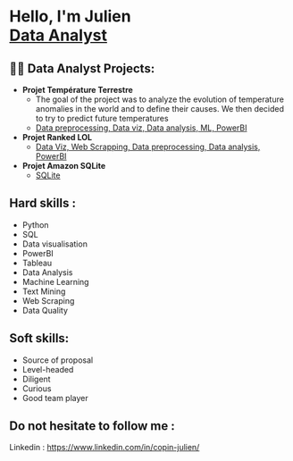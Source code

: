 <h1>Hello, I'm Julien <br/><a href="https://github.com/joshmadakor1"></a><a href="https://www.linkedin.com/in/copin-julien/">Data Analyst</a>

<h2>👨‍💻 Data Analyst Projects:</h2>

- <b>Projet Température Terrestre</b>
  - The goal of the project was to analyze the evolution of temperature anomalies in the world and to define their causes. We then decided to try to predict future temperatures
  - [Data preprocessing, Data viz, Data analysis, ML, PowerBI](https://github.com/CopinJ/Projet-Temperature-Terrestre)
- <b>Projet Ranked LOL </b>
  - [Data Viz, Web Scrapping, Data preprocessing, Data analysis, PowerBI](https://github.com/CopinJ/Projet-Ranked-LOL)
- <b>Projet Amazon SQLite</b>
  - [SQLite](https://github.com/CopinJ/Projet-Amazon-SQLite)

<h2>Hard skills :</h2>

- Python
- SQL
- Data visualisation
- PowerBI
- Tableau
- Data Analysis
- Machine Learning
- Text Mining
- Web Scraping
- Data Quality

<h2> Soft skills: </h2>

- Source of proposal
- Level-headed
- Diligent
- Curious
- Good team player

<h2> Do not hesitate to follow me : </h2>

Linkedin : https://www.linkedin.com/in/copin-julien/

<!--
